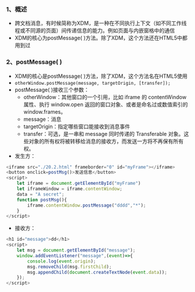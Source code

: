 ### 1、概述
+ 跨文档消息，有时候简称为XDM，是一种在不同执行上下文（如不同工作线程或不同源的页面）间传递信息的能力。例如页面与内嵌窗格中的通信
+ XDM的核心为postMessage( )方法。除了XDM，这个方法还在HTML5中都用到过
### 2、postMessage( )
+ XDM的核心是postMessage( )方法，除了XDM，这个方法名在HTML5使用
+ `otherWindow.postMessage(message, targetOrigin, [transfer]);`
+ postMessage( )接收三个参数：
	+ otherWindow：其他窗口的一个引用，比如 iframe 的 contentWindow 属性、执行 window.open 返回的窗口对象、或者是命名过或数值索引的 window.frames。
	+ message：消息
	+ targetOrigin：指定哪些窗口能接收到消息事件
	+ transfer：可选，是一串和 message 同时传递的 Transferable 对象。这些对象的所有权将被转移给消息的接收方，而发送一方将不再保有所有权。
+ 发生方：
```js
<iframe src="./20.2.html" frameborder="0" id="myFrame"></iframe>
<button onclick=postMsg()>发送信息</button>
<script>
	let iframe = document.getElementById("myFrame")
	let iframeWindow = iframe.contentWindow;
	data = "A secret";
	function postMsg(){
		iframe.contentWindow.postMessage("dddd","*");
	}
</script>
```
+ 接收方：
```js
<h1 id="message">dd</h1>
<script>
	let msg = document.getElementById("message");
	window.addEventListener("message",(event)=>{
		console.log(event.origin);
		msg.removeChild(msg.firstChild);
		msg.appendChild(document.createTextNode(event.data));
	});
</script>
```